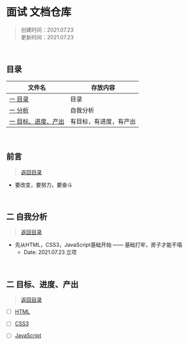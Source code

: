 # 面试 文档仓库  
>创建时间：2021.07.23  
>更新时间：2021.07.23

&nbsp;
## 目录

| 文件名             | 存放内容                           |
| ------------------ | --------------------------------  |
| [一 目录](#chapter-one)               | 目录            |
| [一 分析](#chapter-two)               | 自我分析         |
| [一 目标、进度、产出](#chapter-three)   | 有目标，有进度，有产出 |

&nbsp;
## 前言  

> [返回目录](#chapter-one)
* 要改变，要努力，要奋斗

&nbsp;
## <a name="chapter-two" id="chapter-two"></a>二 自我分析
> [返回目录](#chapter-one)

* 先从HTML，CSS3，JavaScript基础开始  —— 基础打牢，房子才能不塌
  *  Date: 2021.07.23 立项

&nbsp;
## <a name="chapter-three" id="chapter-three"></a>二 目标、进度、产出
> [返回目录](#chapter-one)

* [ ] [HTML](./HTML/README.md)
* [ ] [CSS3](./CSS3/README.md)
* [ ] [JavaScript](./JavaScript/README.md)
  




